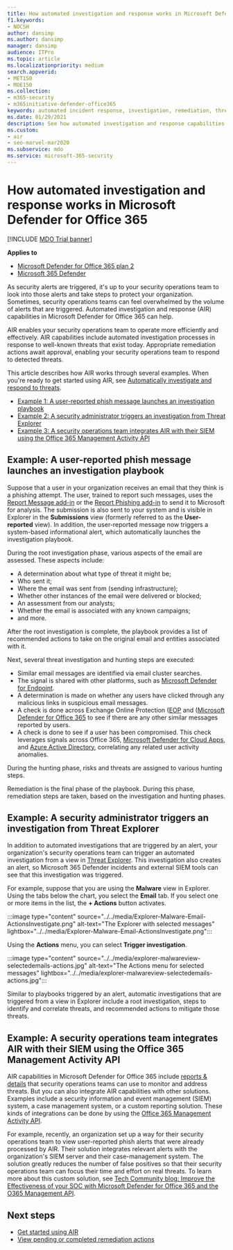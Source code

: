 ```yaml
---
title: How automated investigation and response works in Microsoft Defender for Office 365
f1.keywords:
- NOCSH
author: dansimp
ms.author: dansimp
manager: dansimp
audience: ITPro
ms.topic: article
ms.localizationpriority: medium
search.appverid:
- MET150
- MOE150
ms.collection:
- m365-security
- m365initiative-defender-office365
keywords: automated incident response, investigation, remediation, threat protection
ms.date: 01/29/2021
description: See how automated investigation and response capabilities work in Microsoft Defender for Office 365
ms.custom:
- air
- seo-marvel-mar2020
ms.subservice: mdo
ms.service: microsoft-365-security
---
```


# How automated investigation and response works in Microsoft Defender for Office 365

[!INCLUDE [MDO Trial banner](../includes/mdo-trial-banner.md)]

**Applies to**
- [Microsoft Defender for Office 365 plan 2](defender-for-office-365.md)
- [Microsoft 365 Defender](../defender/microsoft-365-defender.md)

As security alerts are triggered, it's up to your security operations team to look into those alerts and take steps to protect your organization. Sometimes, security operations teams can feel overwhelmed by the volume of alerts that are triggered. Automated investigation and response (AIR) capabilities in Microsoft Defender for Office 365 can help.

AIR enables your security operations team to operate more efficiently and effectively. AIR capabilities include automated investigation processes in response to well-known threats that exist today. Appropriate remediation actions await approval, enabling your security operations team to respond to detected threats.

This article describes how AIR works through several examples. When you're ready to get started using AIR, see [Automatically investigate and respond to threats](office-365-air.md).

- [Example 1: A user-reported phish message launches an investigation playbook](#example-a-user-reported-phish-message-launches-an-investigation-playbook)
- [Example 2: A security administrator triggers an investigation from Threat Explorer](#example-a-security-administrator-triggers-an-investigation-from-threat-explorer)
- [Example 3: A security operations team integrates AIR with their SIEM using the Office 365 Management Activity API](#example-a-security-operations-team-integrates-air-with-their-siem-using-the-office-365-management-activity-api)

## Example: A user-reported phish message launches an investigation playbook

Suppose that a user in your organization receives an email that they think is a phishing attempt. The user, trained to report such messages, uses the [Report Message add-in](enable-the-report-message-add-in.md) or the [Report Phishing add-in](enable-the-report-phish-add-in.md) to send it to Microsoft for analysis. The submission is also sent to your system and is visible in Explorer in the **Submissions** view (formerly referred to as the **User-reported** view). In addition, the user-reported message now triggers a system-based informational alert, which automatically launches the investigation playbook.

During the root investigation phase, various aspects of the email are assessed. These aspects include:

- A determination about what type of threat it might be;
- Who sent it;
- Where the email was sent from (sending infrastructure);
- Whether other instances of the email were delivered or blocked;
- An assessment from our analysts;
- Whether the email is associated with any known campaigns;
- and more.

After the root investigation is complete, the playbook provides a list of recommended actions to take on the original email and entities associated with it.

Next, several threat investigation and hunting steps are executed:

- Similar email messages are identified via email cluster searches.
- The signal is shared with other platforms, such as [Microsoft Defender for Endpoint](/windows/security/threat-protection/microsoft-defender-atp/microsoft-defender-advanced-threat-protection).
- A determination is made on whether any users have clicked through any malicious links in suspicious email messages.
- A check is done across Exchange Online Protection ([EOP](exchange-online-protection-overview.md) and ([Microsoft Defender for Office 365](defender-for-office-365.md) to see if there are any other similar messages reported by users.
- A check is done to see if a user has been compromised. This check leverages signals across Office 365, [Microsoft Defender for Cloud Apps](/cloud-app-security), and [Azure Active Directory](/azure/active-directory), correlating any related user activity anomalies.

During the hunting phase, risks and threats are assigned to various hunting steps.

Remediation is the final phase of the playbook. During this phase, remediation steps are taken, based on the investigation and hunting phases.

## Example: A security administrator triggers an investigation from Threat Explorer

In addition to automated investigations that are triggered by an alert, your organization's security operations team can trigger an automated investigation from a view in [Threat Explorer](threat-explorer.md). This investigation also creates an alert, so Microsoft 365 Defender incidents and external SIEM tools can see that this investigation was triggered.

For example, suppose that you are using the **Malware** view in Explorer. Using the tabs below the chart, you select the **Email** tab. If you select one or more items in the list, the **+ Actions** button activates.

:::image type="content" source="../../media/Explorer-Malware-Email-ActionsInvestigate.png" alt-text="The Explorer with selected messages" lightbox="../../media/Explorer-Malware-Email-ActionsInvestigate.png":::

Using the **Actions** menu, you can select **Trigger investigation**.

:::image type="content" source="../../media/explorer-malwareview-selectedemails-actions.jpg" alt-text="The Actions menu for selected messages" lightbox="../../media/explorer-malwareview-selectedemails-actions.jpg":::

Similar to playbooks triggered by an alert, automatic investigations that are triggered from a view in Explorer include a root investigation, steps to identify and correlate threats, and recommended actions to mitigate those threats.

## Example: A security operations team integrates AIR with their SIEM using the Office 365 Management Activity API

AIR capabilities in Microsoft Defender for Office 365 include [reports & details](air-view-investigation-results.md) that security operations teams can use to monitor and address threats. But you can also integrate AIR capabilities with other solutions. Examples include a security information and event management (SIEM) system, a case management system, or a custom reporting solution. These kinds of integrations can be done by using the [Office 365 Management Activity API](/office/office-365-management-api/office-365-management-activity-api-reference).

For example, recently, an organization set up a way for their security operations team to view user-reported phish alerts that were already processed by AIR. Their solution integrates relevant alerts with the organization's SIEM server and their case-management system. The solution greatly reduces the number of false positives so that their security operations team can focus their time and effort on real threats. To learn more about this custom solution, see [Tech Community blog: Improve the Effectiveness of your SOC with Microsoft Defender for Office 365 and the O365 Management API](https://techcommunity.microsoft.com/t5/microsoft-security-and/improve-the-effectiveness-of-your-soc-with-office-365-atp-and/ba-p/1525185).

## Next steps

- [Get started using AIR](office-365-air.md)
- [View pending or completed remediation actions](air-review-approve-pending-completed-actions.md)
